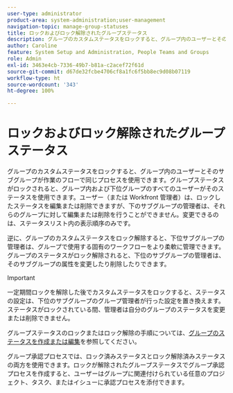 ```yaml
---
user-type: administrator
product-area: system-administration;user-management
navigation-topic: manage-group-statuses
title: ロックおよびロック解除されたグループステータス
description: グループのカスタムステータスをロックすると、グループ内のユーザーとそのサブグループが作業のフローで同じプロセスを使用できます。グループステータスがロックされると、グループ内および下位グループのすべてのユーザーがそのステータスを使用できます。自分（または Workfront 管理者）は、ロックしたステータスを編集または削除できますが、下のサブグループの管理者は、それらのグループに対して編集または削除を行うことができません。逆に、グループのカスタムステータスをロック解除すると、下位サブグループの管理者は、ワークフローを柔軟に管理できます。自分のグループに対しては、ロック解除済みのステータスの属性を変更したり、削除したりできます。
author: Caroline
feature: System Setup and Administration, People Teams and Groups
role: Admin
exl-id: 3463e4cb-7336-49b7-b81a-c2acef72f61d
source-git-commit: d67de32fcbe4706cf8a1fc6f5bb8ec9d08b07119
workflow-type: ht
source-wordcount: '343'
ht-degree: 100%

---
```


# ロックおよびロック解除されたグループステータス

グループのカスタムステータスをロックすると、グループ内のユーザーとそのサブグループが作業のフローで同じプロセスを使用できます。グループステータスがロックされると、グループ内および下位グループのすべてのユーザーがそのステータスを使用できます。ユーザー（または Workfront 管理者）は、ロックしたステータスを編集または削除できますが、下のサブグループの管理者は、それらのグループに対して編集または削除を行うことができません。変更できるのは、ステータスリスト内の表示順序のみです。

逆に、グループのカスタムステータスをロック解除すると、下位サブグループの管理者は、グループで使用する固有のワークフローをより柔軟に管理できます。グループのステータスがロック解除されると、下位のサブグループの管理者は、そのサブグループの属性を変更したり削除したりできます。

>[!IMPORTANT]
>
>一定期間ロックを解除した後でカスタムステータスをロックすると、ステータスの設定は、下位のサブグループのグループ管理者が行った設定を置き換えます。ステータスがロックされている間、管理者は自分のグループのステータスを変更または削除できません。

グループステータスのロックまたはロック解除の手順については、[グループのステータスを作成または編集](../../../administration-and-setup/manage-groups/manage-group-statuses/create-or-edit-a-group-status.md)を参照してください。

グループ承認プロセスでは、ロック済みステータスとロック解除済みステータスの両方を使用できます。ロックが解除されたグループステータスでグループ承認プロセスを作成すると、ユーザーはグループに関連付けられている任意のプロジェクト、タスク、またはイシューに承認プロセスを添付できます。


